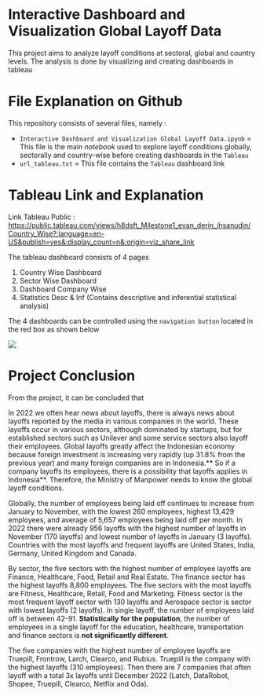 # Interactive Dashboard and Visualization Global Layoff Data

This project aims to analyze layoff conditions at sectoral, global and country levels. The analysis is done by visualizing and creating dashboards in tableau

# File Explanation on Github

This repository consists of several files, namely :

- `Interactive Dashboard and Visualization Global Layoff Data.ipynb` = This file is the main *notebook* used to explore layoff conditions globally, sectorally and country-wise before creating dashboards in the `Tableau`
- `url_tableau.txt` = This file contains the `Tableau` dashboard link

# Tableau Link and Explanation

Link Tableau Public : https://public.tableau.com/views/h8dsft_Milestone1_evan_derin_ihsanudin/Country_Wise?:language=en-US&publish=yes&:display_count=n&:origin=viz_share_link

The tableau dashboard consists of 4 pages

1. Country Wise Dashboard
2. Sector Wise Dashboard
3. Dashboard Company Wise
4. Statistics Desc & Inf (Contains descriptive and inferential statistical analysis)

The 4 dashboards can be controlled using the `navigation button` located in the red box as shown below

<img src="https://imgur.com/JuTeBlN.png"></img>

# Project Conclusion

From the project, it can be concluded that

In 2022 we often hear news about layoffs, there is always news about layoffs reported by the media in various companies in the world. These layoffs occur in various sectors, although dominated by startups, but for established sectors such as Unilever and some service sectors also layoff their employees. Global layoffs greatly affect the Indonesian economy because foreign investment is increasing very rapidly (up 31.8% from the previous year) and many foreign companies are in Indonesia.** So if a company layoffs its employees, there is a possibility that layoffs applies in Indonesia**. Therefore, the Ministry of Manpower needs to know the global layoff conditions.

Globally, the number of employees being laid off continues to increase from January to November, with the lowest 260 employees, highest 13,429 employees, and average of 5,657 employees being laid off per month. In 2022 there were already 956 layoffs with the highest number of layoffs in November (170 layoffs) and lowest number of layoffs in January (3 layoffs). Countries with the most layoffs and frequent layoffs are United States, India, Germany, United Kingdom and Canada.

By sector, the five sectors with the highest number of employee layoffs are Finance, Healthcare, Food, Retail and Real Estate. The finance sector has the highest layoffs 8,800 employees. The five sectors with the most layoffs are Fitness, Healthcare, Retail, Food and Marketing. Fitness sector is the most frequent layoff sector with 130 layoffs and Aerospace sector is sector with lowest layoffs (2 layoffs). In single layoff, the number of employees laid off is between 42-91. **Statistically for the population**, the number of employees in a single layoff for the education, healthcare, transportation and finance sectors is **not significantly different**.


The five companies with the highest number of employee layoffs are Truepill, Frontrow, Larch, Clearco, and Rubius. Truepill is the company with the highest layoffs (310 employees). Then there are 7 companies that often layoff with a total 3x layoffs until December 2022 (Latch, DataRobot, Shopee, Truepill, Clearco, Netflix and Oda).